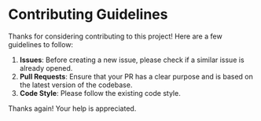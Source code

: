 # Contributing Guidelines

Thanks for considering contributing to this project! Here are a few guidelines to follow:

1. **Issues**: Before creating a new issue, please check if a similar issue is already opened.
2. **Pull Requests**: Ensure that your PR has a clear purpose and is based on the latest version of the codebase.
3. **Code Style**: Please follow the existing code style.

Thanks again! Your help is appreciated.
